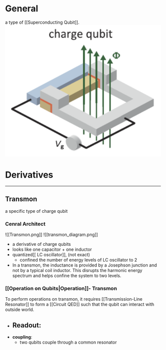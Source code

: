 # General 
a type of [[Superconducting Qubit]].
![charge_qubits w20](../../Attachments/charge%20qubits.png)

# Derivatives
---
## Transmon
a specific type of charge qubit
### Cenral Architect 
![[Transmon.png]]
![[transmon_diagram.png]]
- a derivative of charge qubits
- looks like one capacitor + one inductor
- quantized[[ LC oscillator]], (not exact)
	- confined the number of energy levels of LC oscillator to 2
- In a transmon, the inductance is provided by a Josephson junction and not by a typical coil inductor. This disrupts the harmonic energy spectrum and helps confine the system to two levels.

### [[Operation on Qubits|Operation]]- Transmon
To perform operations on transmon, it requires [[Transmission-Line Resonator]] to form a [[Circuit QED]] such that the qubit can interact with outside world.

- __Readout__:
	- 
- __coupling__:
	- two qubits couple through a common resonator